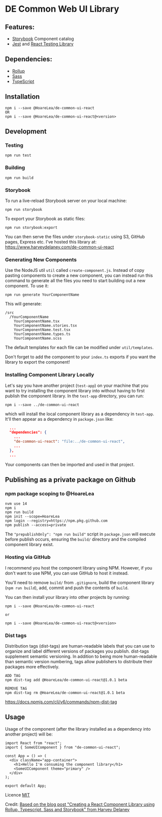 # DE Common Web UI Library


## Features:

- [Storybook](https://storybook.js.org/) Component catalog
- [Jest](https://jestjs.io/) and [React Testing Library](https://github.com/testing-library/react-testing-library)


## Dependencies:

- [Rollup](https://github.com/rollup/rollup)
- [Sass](https://sass-lang.com/)
- [TypeScript](https://www.typescriptlang.org/)

## Installation
```
npm i --save @HoareLea/de-common-ui-react
OR
npm i --save @HoareLea/de-common-ui-react@<version>
```

## Development

### Testing

```
npm run test
```

### Building

```
npm run build
```

### Storybook

To run a live-reload Storybook server on your local machine:

```
npm run storybook
```

To export your Storybook as static files:

```
npm run storybook:export
```

You can then serve the files under `storybook-static` using S3, GitHub pages, Express etc. I've hosted this library at: https://www.harveydelaney.com/de-common-ui-react

### Generating New Components

Use the NodeJS util `util` called `create-component.js`. Instead of copy pasting components to create a new component, you can instead run this command to generate all the files you need to start building out a new component. To use it:

```
npm run generate YourComponentName
```

This will generate:

```
/src
  /YourComponentName
    YourComponentName.tsx
    YourComponentName.stories.tsx
    YourComponentName.test.tsx
    YourComponentName.types.ts
    YourComponentName.scss
```

The default templates for each file can be modified under `util/templates`.

Don't forget to add the component to your `index.ts` exports if you want the library to export the component!

### Installing Component Library Locally

Let's say you have another project (`test-app`) on your machine that you want to try installing the component library into without having to first publish the component library. In the `test-app` directory, you can run:

```
npm i --save ../de-common-ui-react
```

which will install the local component library as a dependency in `test-app`. It'll then appear as a dependency in `package.json` like:

```JSON
  ...
  "dependencies": {
    ...
    "de-common-ui-react": "file:../de-common-ui-react",
    ...
  },
  ...
```

Your components can then be imported and used in that project.

## Publishing as a private package on Github

### npm package scoping to @HoareLea


```
nvm use 14
npm i
npm run build
npm init --scope=HoareLea
npm login --registry=https://npm.pkg.github.com
npm publish --access=private
```

The `"prepublishOnly": "npm run build"` script in `package.json` will execute before publish occurs, ensuring the `build/` directory and the compiled component library exist.

### Hosting via GitHub

I recommend you host the component library using NPM. However, if you don't want to use NPM, you can use GitHub to host it instead.

You'll need to remove `build/` from `.gitignore`, build the component library (`npm run build`), add, commit and push the contents of `build`.

You can then install your library into other projects by running:

```
npm i --save @HoareLea/de-common-ui-react

or 

npm i --save @HoareLea/de-common-ui-react@<version>
```

### Dist tags
Distribution tags (dist-tags) are human-readable labels that you can use to organize and label different versions of packages you publish. dist-tags supplement semantic versioning. In addition to being more human-readable than semantic version numbering, tags allow publishers to distribute their packages more effectively.


```
ADD TAG
npm dist-tag add @HoareLea/de-common-ui-react@1.0.1 beta

REMOVE TAG
npm dist-tag rm @HoareLea/de-common-ui-react@1.0.1 beta
```

https://docs.npmjs.com/cli/v6/commands/npm-dist-tag

## Usage

Usage of the component (after the library installed as a dependency into another project) will be:

```TSX
import React from "react";
import { SomeUIComponent } from "de-common-ui-react";

const App = () => (
  <div className="app-container">
    <h1>Hello I'm consuming the component library</h1>
    <SomeUIComponent theme="primary" />
  </div>
);

export default App;
```

Licence
[MIT](https://opensource.org/licenses/MIT)

Credit:
[Based on the blog post "Creating a React Component Library using Rollup, Typescript, Sass and Storybook" from Harvey Delaney](https://blog.harveydelaney.com)
